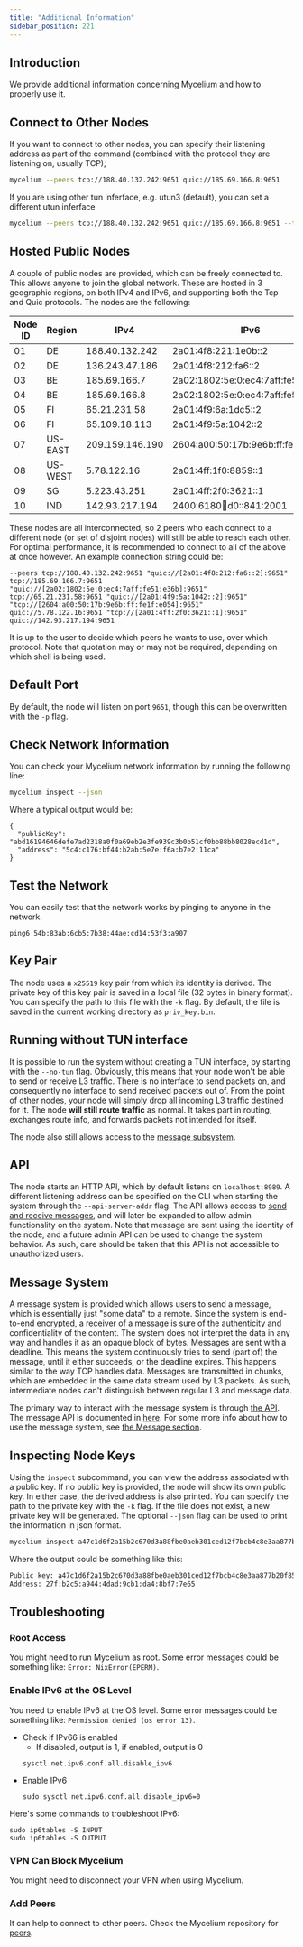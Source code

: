 ```yaml
---
title: "Additional Information"
sidebar_position: 221
---
```







## Introduction

We provide additional information concerning Mycelium and how to properly use it.

## Connect to Other Nodes

If you want to connect to other nodes, you can specify their listening address as
part of the command (combined with the protocol they are listening on, usually TCP);

```sh
mycelium --peers tcp://188.40.132.242:9651 quic://185.69.166.8:9651
```

If you are using other tun inferface, e.g. utun3 (default), you can set a different utun inferface

```sh
mycelium --peers tcp://188.40.132.242:9651 quic://185.69.166.8:9651 --tun-name utun9
```

## Hosted Public Nodes

A couple of public nodes are provided, which can be freely connected to. This allows
anyone to join the global network. These are hosted in 3 geographic regions, on both
IPv4 and IPv6, and supporting both the Tcp and Quic protocols. The nodes are the
following:

| Node ID | Region | IPv4 | IPv6 | Tcp port | Quic port | Mycelium IP |
| --- | --- | --- | --- | --- | --- | --- |
| 01 | DE | 188.40.132.242 | 2a01:4f8:221:1e0b::2 | 9651 | 9651 | 54b:83ab:6cb5:7b38:44ae:cd14:53f3:a907 |
| 02 | DE | 136.243.47.186 | 2a01:4f8:212:fa6::2 | 9651 | 9651 | 40a:152c:b85b:9646:5b71:d03a:eb27:2462 |
| 03 | BE | 185.69.166.7 | 2a02:1802:5e:0:ec4:7aff:fe51:e80d | 9651 | 9651 | 597:a4ef:806:b09:6650:cbbf:1b68:cc94 |
| 04 | BE | 185.69.166.8 | 2a02:1802:5e:0:ec4:7aff:fe51:e36b | 9651 | 9651 | 549:8bce:fa45:e001:cbf8:f2e2:2da6:a67c |
| 05 | FI | 65.21.231.58 | 2a01:4f9:6a:1dc5::2 | 9651 | 9651 | 410:2778:53bf:6f41:af28:1b60:d7c0:707a |
| 06 | FI | 65.109.18.113 | 2a01:4f9:5a:1042::2 | 9651 | 9651 | 488:74ac:8a31:277b:9683:c8e:e14f:79a7 |
| 07 | US-EAST | 209.159.146.190 | 2604:a00:50:17b:9e6b:ff:fe1f:e054 | 9651 | 9651 | 4ab:a385:5a4e:ef8f:92e0:1605:7cb6:24b2 |
| 08 | US-WEST | 5.78.122.16 | 2a01:4ff:1f0:8859::1 | 9651 | 9651 | 4de:b695:3859:8234:d04c:5de6:8097:c27c |
| 09 | SG | 5.223.43.251 | 2a01:4ff:2f0:3621::1 | 9651 | 9651 | 5eb:c711:f9ab:eb24:ff26:e392:a115:1c0e |
| 10 | IND | 142.93.217.194 | 2400:6180:100:d0::841:2001 | 9651 | 9651 | 445:465:fe81:1e2b:5420:a029:6b0:9f61 |

These nodes are all interconnected, so 2 peers who each connect to a different node
(or set of disjoint nodes) will still be able to reach each other. For optimal performance,
it is recommended to connect to all of the above at once however. An example connection
string could be:

`--peers tcp://188.40.132.242:9651 "quic://[2a01:4f8:212:fa6::2]:9651" tcp://185.69.166.7:9651 "quic://[2a02:1802:5e:0:ec4:7aff:fe51:e36b]:9651" tcp://65.21.231.58:9651 "quic://[2a01:4f9:5a:1042::2]:9651" "tcp://[2604:a00:50:17b:9e6b:ff:fe1f:e054]:9651" quic://5.78.122.16:9651 "tcp://[2a01:4ff:2f0:3621::1]:9651" quic://142.93.217.194:9651`

It is up to the user to decide which peers he wants to use, over which protocol.
Note that quotation may or may not be required, depending on which shell is being
used.

## Default Port

By default, the node will listen on port `9651`, though this can be overwritten with the `-p` flag.

## Check Network Information

You can check your Mycelium network information by running the following line:

```bash
mycelium inspect --json
```

Where a typical output would be:

```
{
  "publicKey": "abd16194646defe7ad2318a0f0a69eb2e3fe939c3b0b51cf0bb88bb8028ecd1d",
  "address": "5c4:c176:bf44:b2ab:5e7e:f6a:b7e2:11ca"
}
```

## Test the Network

You can easily test that the network works by pinging to anyone in the network.

```
ping6 54b:83ab:6cb5:7b38:44ae:cd14:53f3:a907
```

## Key Pair

The node uses a `x25519` key pair from which its identity is derived. The private key of this key pair
is saved in a local file (32 bytes in binary format). You can specify the path to this file with the
`-k` flag. By default, the file is saved in the current working directory as `priv_key.bin`.

## Running without TUN interface

It is possible to run the system without creating a TUN interface, by starting with the `--no-tun` flag.
Obviously, this means that your node won't be able to send or receive L3 traffic. There is no interface
to send packets on, and consequently no interface to send received packets out of. From the point of
other nodes, your node will simply drop all incoming L3 traffic destined for it. The node **will still
route traffic** as normal. It takes part in routing, exchanges route info, and forwards packets not
intended for itself.

The node also still allows access to the [message subsystem](#message-system).

## API

The node starts an HTTP API, which by default listens on `localhost:8989`. A different listening address
can be specified on the CLI when starting the system through the `--api-server-addr` flag. The API
allows access to [send and receive messages](#message-system), and will later be expanded to allow
admin functionality on the system. Note that message are sent using the identity of the node, and a
future admin API can be used to change the system behavior. As such, care should be taken that this
API is not accessible to unauthorized users.

## Message System

A message system is provided which allows users to send a message, which is essentially just "some data"
to a remote. Since the system is end-to-end encrypted, a receiver of a message is sure of the authenticity
and confidentiality of the content. The system does not interpret the data in any way and handles it
as an opaque block of bytes. Messages are sent with a deadline. This means the system continuously
tries to send (part of) the message, until it either succeeds, or the deadline expires. This happens
similar to the way TCP handles data. Messages are transmitted in chunks, which are embedded in the
same data stream used by L3 packets. As such, intermediate nodes can't distinguish between regular L3
and message data.

The primary way to interact with the message system is through [the API](#API). The message API is
documented in [here](./api_yaml). For some more info about how to
use the message system, see [the Message section](./message).


## Inspecting Node Keys

Using the `inspect` subcommand, you can view the address associated with a public key. If no public key is provided, the node will show
its own public key. In either case, the derived address is also printed. You can specify the path to the private key with the `-k` flag.
If the file does not exist, a new private key will be generated. The optional `--json` flag can be used to print the information in json
format.

```sh
mycelium inspect a47c1d6f2a15b2c670d3a88fbe0aeb301ced12f7bcb4c8e3aa877b20f8559c02
```

Where the output could be something like this:

```sh
Public key: a47c1d6f2a15b2c670d3a88fbe0aeb301ced12f7bcb4c8e3aa877b20f8559c02
Address: 27f:b2c5:a944:4dad:9cb1:da4:8bf7:7e65
```

## Troubleshooting

### Root Access

You might need to run Mycelium as root. Some error messages could be something like: `Error: NixError(EPERM)`.

### Enable IPv6 at the OS Level

You need to enable IPv6 at the OS level. Some error messages could be something like: `Permission denied (os error 13)`.

- Check if IPv66 is enabled
  - If disabled, output is 1, if enabled, output is 0
  ```
  sysctl net.ipv6.conf.all.disable_ipv6
  ```
- Enable IPv6
  ```
  sudo sysctl net.ipv6.conf.all.disable_ipv6=0
  ```

Here's some commands to troubleshoot IPv6:

```
sudo ip6tables -S INPUT
sudo ip6tables -S OUTPUT
```

### VPN Can Block Mycelium

You might need to disconnect your VPN when using Mycelium.

### Add Peers

It can help to connect to other peers. Check the Mycelium repository for [peers](https://github.com/threefoldtech/mycelium?tab=readme-ov-file#hosted-public-nodes).